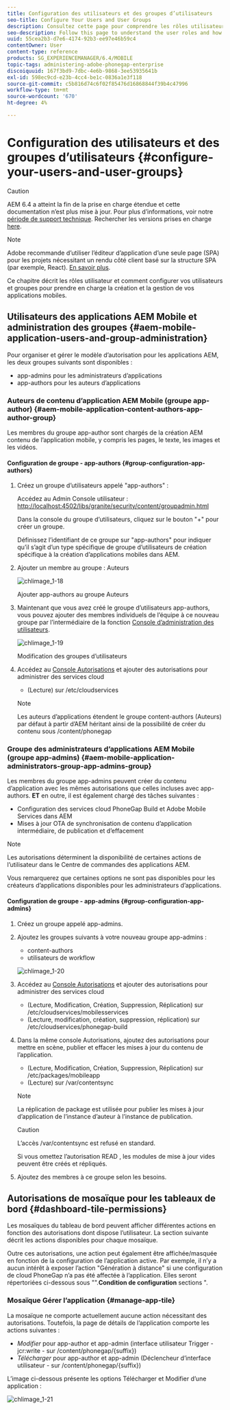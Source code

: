 ```yaml
---
title: Configuration des utilisateurs et des groupes d’utilisateurs
seo-title: Configure Your Users and User Groups
description: Consultez cette page pour comprendre les rôles utilisateur et comment configurer vos utilisateurs et groupes afin de prendre en charge la création et la gestion de vos applications mobiles.
seo-description: Follow this page to understand the user roles and how to configure your users and groups to support the authoring and mangement of your mobile apps.
uuid: 55cea2b3-d7e6-4174-92b3-ee97e46b59c4
contentOwner: User
content-type: reference
products: SG_EXPERIENCEMANAGER/6.4/MOBILE
topic-tags: administering-adobe-phonegap-enterprise
discoiquuid: 167f3bd9-7dbc-4e6b-9868-3ee53935641b
exl-id: 598ec9cd-e23b-4cc4-be1c-0836a1e3f118
source-git-commit: c5b816d74c6f02f85476d16868844f39b4c47996
workflow-type: tm+mt
source-wordcount: '670'
ht-degree: 4%

---
```


# Configuration des utilisateurs et des groupes d’utilisateurs {#configure-your-users-and-user-groups}

>[!CAUTION]
>
>AEM 6.4 a atteint la fin de la prise en charge étendue et cette documentation n’est plus mise à jour. Pour plus d’informations, voir notre [période de support technique](https://helpx.adobe.com/fr/support/programs/eol-matrix.html). Rechercher les versions prises en charge [here](https://experienceleague.adobe.com/docs/?lang=fr).

>[!NOTE]
>
>Adobe recommande d’utiliser l’éditeur d’application d’une seule page (SPA) pour les projets nécessitant un rendu côté client basé sur la structure SPA (par exemple, React). [En savoir plus](/help/sites-developing/spa-overview.md).

Ce chapitre décrit les rôles utilisateur et comment configurer vos utilisateurs et groupes pour prendre en charge la création et la gestion de vos applications mobiles.

## Utilisateurs des applications AEM Mobile et administration des groupes {#aem-mobile-application-users-and-group-administration}

Pour organiser et gérer le modèle d’autorisation pour les applications AEM, les deux groupes suivants sont disponibles :

* app-admins pour les administrateurs d’applications
* app-authors pour les auteurs d’applications

### Auteurs de contenu d’application AEM Mobile (groupe app-author) {#aem-mobile-application-content-authors-app-author-group}

Les membres du groupe app-author sont chargés de la création AEM contenu de l’application mobile, y compris les pages, le texte, les images et les vidéos.

#### Configuration de groupe - app-authors {#group-configuration-app-authors}

1. Créez un groupe d’utilisateurs appelé &quot;app-authors&quot; :

   Accédez au Admin Console utilisateur : [http://localhost:4502/libs/granite/security/content/groupadmin.html](http://localhost:4502/libs/granite/security/content/groupadmin.html)

   Dans la console du groupe d’utilisateurs, cliquez sur le bouton &quot;+&quot; pour créer un groupe.

   Définissez l’identifiant de ce groupe sur &quot;app-authors&quot; pour indiquer qu’il s’agit d’un type spécifique de groupe d’utilisateurs de création spécifique à la création d’applications mobiles dans AEM.

1. Ajouter un membre au groupe : Auteurs

   ![chlimage_1-18](assets/chlimage_1-18.png)

   Ajouter app-authors au groupe Auteurs

1. Maintenant que vous avez créé le groupe d’utilisateurs app-authors, vous pouvez ajouter des membres individuels de l’équipe à ce nouveau groupe par l’intermédiaire de la fonction [Console d’administration des utilisateurs](http://localhost:4502/libs/granite/security/content/useradmin.md).

   ![chlimage_1-19](assets/chlimage_1-19.png)

   Modification des groupes d’utilisateurs

1. Accédez au [Console Autorisations](http://localhost:4502/useradmin) et ajouter des autorisations pour administrer des services cloud

   * (Lecture) sur /etc/cloudservices
   >[!NOTE]
   >
   >Les auteurs d’applications étendent le groupe content-authors (Auteurs) par défaut à partir d’AEM héritant ainsi de la possibilité de créer du contenu sous /content/phonegap

### Groupe des administrateurs d’applications AEM Mobile (groupe app-admins) {#aem-mobile-application-administrators-group-app-admins-group}

Les membres du groupe app-admins peuvent créer du contenu d’application avec les mêmes autorisations que celles incluses avec app-authors. **ET** en outre, il est également chargé des tâches suivantes :

* Configuration des services cloud PhoneGap Build et Adobe Mobile Services dans AEM
* Mises à jour OTA de synchronisation de contenu d’application intermédiaire, de publication et d’effacement

>[!NOTE]
>
>Les autorisations déterminent la disponibilité de certaines actions de l’utilisateur dans le Centre de commandes des applications AEM.
>
>Vous remarquerez que certaines options ne sont pas disponibles pour les créateurs d’applications disponibles pour les administrateurs d’applications.

#### Configuration de groupe - app-admins {#group-configuration-app-admins}

1. Créez un groupe appelé app-admins.
1. Ajoutez les groupes suivants à votre nouveau groupe app-admins :

   * content-authors
   * utilisateurs de workflow

   ![chlimage_1-20](assets/chlimage_1-20.png)

1. Accédez au [Console Autorisations](http://localhost:4502/useradmin) et ajouter des autorisations pour administrer des services cloud

   * (Lecture, Modification, Création, Suppression, Réplication) sur /etc/cloudservices/mobilesservices
   * (Lecture, modification, création, suppression, réplication) sur /etc/cloudservices/phonegap-build

1. Dans la même console Autorisations, ajoutez des autorisations pour mettre en scène, publier et effacer les mises à jour du contenu de l’application.

   * (Lecture, Modification, Création, Suppression, Réplication) sur /etc/packages/mobileapp
   * (Lecture) sur /var/contentsync

   >[!NOTE]
   >
   >La réplication de package est utilisée pour publier les mises à jour d’application de l’instance d’auteur à l’instance de publication.

   >[!CAUTION]
   >
   >L’accès /var/contentsync est refusé en standard.
   >
   >Si vous omettez l’autorisation READ , les modules de mise à jour vides peuvent être créés et répliqués.

1. Ajoutez des membres à ce groupe selon les besoins.

## Autorisations de mosaïque pour les tableaux de bord {#dashboard-tile-permissions}

Les mosaïques du tableau de bord peuvent afficher différentes actions en fonction des autorisations dont dispose l’utilisateur. La section suivante décrit les actions disponibles pour chaque mosaïque.

Outre ces autorisations, une action peut également être affichée/masquée en fonction de la configuration de l’application active. Par exemple, il n’y a aucun intérêt à exposer l’action &quot;Génération à distance&quot; si une configuration de cloud PhoneGap n’a pas été affectée à l’application. Elles seront répertoriées ci-dessous sous &quot;&quot;.**Condition de configuration** sections &quot;.

### Mosaïque Gérer l’application {#manage-app-tile}

La mosaïque ne comporte actuellement aucune action nécessitant des autorisations. Toutefois, la page de détails de l’application comporte les actions suivantes :

* *Modifier* pour app-author et app-admin (interface utilisateur Trigger - jcr:write - sur /content/phonegap/{suffix})
* *Télécharger* pour app-author et app-admin (Déclencheur d’interface utilisateur - sur /content/phonegap/{suffix})

L’image ci-dessous présente les options Télécharger et Modifier d’une application :

![chlimage_1-21](assets/chlimage_1-21.png)
